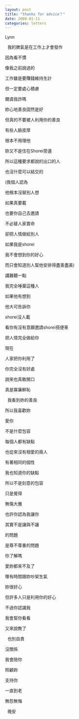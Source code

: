 ```yaml
---
layout: post
title: "thanks for advice？"
date: 2008-01-11
categories: letters
---
```



Lynn


 
我的脾氣是在工作上才會發作


因為看不慣


像我之前說過的


工作雖是要賺錢維持生計


但一定要處心積慮


爾虞我詐嗎


妳心地善良固然是好


但真的不要被人利用你的善良


有些人臉皮厚


根本不用理他


妳又不是住在Shorei旁邊


所以這種要求都說的出口的人


也沒什麼可以結交的


(我個人認為


他根本沒替別人想


如果真要載


也要你自己去邀請


不必替人家賣命


卻把人情做給別人


如果我是shorei


我不會想到你的好心


而只會知道別人幫他安排得盡善盡美)


講難聽一點


我完全唾棄這種人


如果他有想到


他大可告訴你


shorei沒人載


看你有沒有意願邀請shorei搭便車


把人情完全做給你


現在


人家把你利用了


你完全沒有好處


說來也真敢開口


真是寡廉鮮恥


 
我看到妳的善良


所以我喜歡妳


愛你


不是什麼包容


每個人都有缺點


也從來沒有相愛的兩人


有著相同的個性


我也知道你的缺點


所以不是刻意的包容


只是覺得


無傷大雅


也許你認為我讓你


其實不是讓與不讓


的問題


是尊不尊重的問題


你了解嗎


愛妳都來不及了


哪有時間跟妳吵架生氣


妳很好心


但許多人只是利用你的好心


不過你認識我


我會幫你看看


又來說教了


 
也別自責


沒關係


我會陪你


照顧妳


支持你


一直到老


無怨無悔

 
晚安
